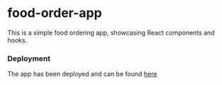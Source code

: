 # food-order-app
This is a simple food ordering app, showcasing React components and hooks.
### Deployment
The app has been deployed and can be found [here](https://07-food-order-app.vercel.app/)
